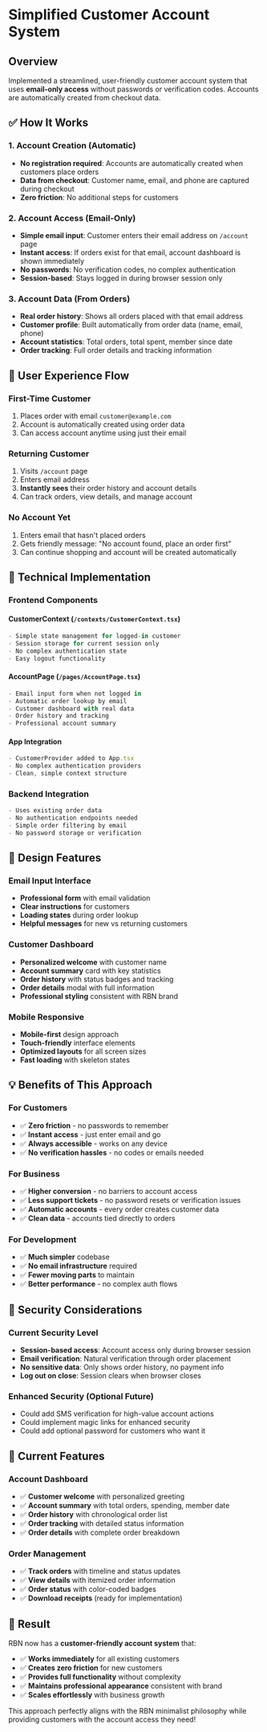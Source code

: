 # Simplified Customer Account System

## Overview
Implemented a streamlined, user-friendly customer account system that uses **email-only access** without passwords or verification codes. Accounts are automatically created from checkout data.

## ✅ **How It Works**

### **1. Account Creation (Automatic)**
- **No registration required**: Accounts are automatically created when customers place orders
- **Data from checkout**: Customer name, email, and phone are captured during checkout
- **Zero friction**: No additional steps for customers

### **2. Account Access (Email-Only)**
- **Simple email input**: Customer enters their email address on `/account` page
- **Instant access**: If orders exist for that email, account dashboard is shown immediately
- **No passwords**: No verification codes, no complex authentication
- **Session-based**: Stays logged in during browser session only

### **3. Account Data (From Orders)**
- **Real order history**: Shows all orders placed with that email address
- **Customer profile**: Built automatically from order data (name, email, phone)
- **Account statistics**: Total orders, total spent, member since date
- **Order tracking**: Full order details and tracking information

## 🎯 **User Experience Flow**

### **First-Time Customer**
1. Places order with email `customer@example.com`
2. Account is automatically created using order data
3. Can access account anytime using just their email

### **Returning Customer**
1. Visits `/account` page
2. Enters email address
3. **Instantly sees** their order history and account details
4. Can track orders, view details, and manage account

### **No Account Yet**
1. Enters email that hasn't placed orders
2. Gets friendly message: "No account found, place an order first"
3. Can continue shopping and account will be created automatically

## 🚀 **Technical Implementation**

### **Frontend Components**

#### **CustomerContext** (`/contexts/CustomerContext.tsx`)
```typescript
- Simple state management for logged-in customer
- Session storage for current session only
- No complex authentication state
- Easy logout functionality
```

#### **AccountPage** (`/pages/AccountPage.tsx`)
```typescript
- Email input form when not logged in
- Automatic order lookup by email
- Customer dashboard with real data
- Order history and tracking
- Professional account summary
```

#### **App Integration**
```typescript
- CustomerProvider added to App.tsx
- No complex authentication providers
- Clean, simple context structure
```

### **Backend Integration**
```typescript
- Uses existing order data
- No authentication endpoints needed
- Simple order filtering by email
- No password storage or verification
```

## 🎨 **Design Features**

### **Email Input Interface**
- **Professional form** with email validation
- **Clear instructions** for customers
- **Loading states** during order lookup
- **Helpful messages** for new vs returning customers

### **Customer Dashboard**
- **Personalized welcome** with customer name
- **Account summary** card with key statistics
- **Order history** with status badges and tracking
- **Order details** modal with full information
- **Professional styling** consistent with RBN brand

### **Mobile Responsive**
- **Mobile-first** design approach
- **Touch-friendly** interface elements
- **Optimized layouts** for all screen sizes
- **Fast loading** with skeleton states

## 💡 **Benefits of This Approach**

### **For Customers**
- ✅ **Zero friction** - no passwords to remember
- ✅ **Instant access** - just enter email and go
- ✅ **Always accessible** - works on any device
- ✅ **No verification hassles** - no codes or emails needed

### **For Business**
- ✅ **Higher conversion** - no barriers to account access
- ✅ **Less support tickets** - no password resets or verification issues
- ✅ **Automatic accounts** - every order creates customer data
- ✅ **Clean data** - accounts tied directly to orders

### **For Development**
- ✅ **Much simpler** codebase
- ✅ **No email infrastructure** required
- ✅ **Fewer moving parts** to maintain
- ✅ **Better performance** - no complex auth flows

## 🔐 **Security Considerations**

### **Current Security Level**
- **Session-based access**: Account access only during browser session
- **Email verification**: Natural verification through order placement
- **No sensitive data**: Only shows order history, no payment info
- **Log out on close**: Session clears when browser closes

### **Enhanced Security (Optional Future)**
- Could add SMS verification for high-value account actions
- Could implement magic links for enhanced security
- Could add optional password for customers who want it

## 📱 **Current Features**

### **Account Dashboard**
- ✅ **Customer welcome** with personalized greeting
- ✅ **Account summary** with total orders, spending, member date
- ✅ **Order history** with chronological order list
- ✅ **Order tracking** with detailed status information
- ✅ **Order details** with complete order breakdown

### **Order Management**
- ✅ **Track orders** with timeline and status updates
- ✅ **View details** with itemized order information
- ✅ **Order status** with color-coded badges
- ✅ **Download receipts** (ready for implementation)

## 🎉 **Result**

RBN now has a **customer-friendly account system** that:
- ✅ **Works immediately** for all existing customers
- ✅ **Creates zero friction** for new customers  
- ✅ **Provides full functionality** without complexity
- ✅ **Maintains professional appearance** consistent with brand
- ✅ **Scales effortlessly** with business growth

This approach perfectly aligns with the RBN minimalist philosophy while providing customers with the account access they need!
